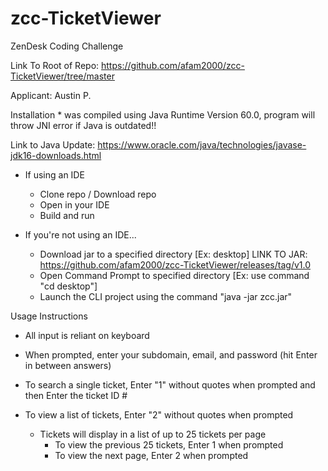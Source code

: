 # zcc-TicketViewer
ZenDesk Coding Challenge


Link To Root of Repo: https://github.com/afam2000/zcc-TicketViewer/tree/master 

Applicant: Austin P.

Installation * was compiled using Java Runtime Version 60.0, program will throw JNI error if Java is outdated!!

Link to Java Update: https://www.oracle.com/java/technologies/javase-jdk16-downloads.html

- If using an IDE
  - Clone repo / Download repo
  - Open in your IDE
  - Build and run
 
- If you're not using an IDE...
  - Download jar to a specified directory [Ex: desktop] LINK TO JAR: https://github.com/afam2000/zcc-TicketViewer/releases/tag/v1.0
  - Open Command Prompt to specified directory [Ex: use command "cd desktop"]
  - Launch the CLI project using the command "java -jar zcc.jar"
  
Usage Instructions
  - All input is reliant on keyboard
  - When prompted, enter your subdomain, email, and password (hit Enter in between answers)
  
  -  To search a single ticket, Enter "1" without quotes when prompted and then Enter the ticket ID #
  
  - To view a list of tickets, Enter "2" without quotes when prompted
    - Tickets will display in a list of up to 25 tickets per page
      * To view the previous 25 tickets, Enter 1 when prompted
      * To view the next page, Enter 2 when prompted
